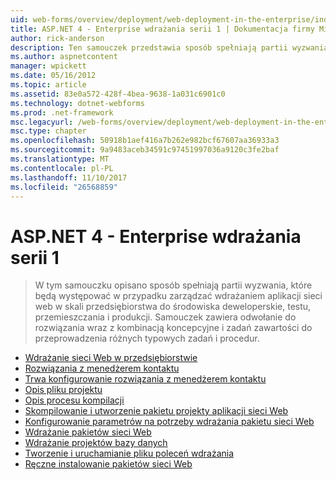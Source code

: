 ```yaml
---
uid: web-forms/overview/deployment/web-deployment-in-the-enterprise/index
title: ASP.NET 4 - Enterprise wdrażania serii 1 | Dokumentacja firmy Microsoft
author: rick-anderson
description: Ten samouczek przedstawia sposób spełniają partii wyzwania, które będą występować w przypadku zarządzać wdrażaniem aplikacji sieci web skali przedsiębiorstwa developmen...
ms.author: aspnetcontent
manager: wpickett
ms.date: 05/16/2012
ms.topic: article
ms.assetid: 83e0a572-428f-4bea-9638-1a031c6901c0
ms.technology: dotnet-webforms
ms.prod: .net-framework
msc.legacyurl: /web-forms/overview/deployment/web-deployment-in-the-enterprise
msc.type: chapter
ms.openlocfilehash: 50918b1aef416a7b262e982bcf67607aa36933a3
ms.sourcegitcommit: 9a9483aceb34591c97451997036a9120c3fe2baf
ms.translationtype: MT
ms.contentlocale: pl-PL
ms.lasthandoff: 11/10/2017
ms.locfileid: "26568859"
---
```

<a name="aspnet-4---enterprise-deployment-series-1"></a>ASP.NET 4 - Enterprise wdrażania serii 1
====================
> W tym samouczku opisano sposób spełniają partii wyzwania, które będą występować w przypadku zarządzać wdrażaniem aplikacji sieci web w skali przedsiębiorstwa do środowiska deweloperskie, testu, przemieszczania i produkcji. Samouczek zawiera odwołanie do rozwiązania wraz z kombinacją koncepcyjne i zadań zawartości do przeprowadzenia różnych typowych zadań i procedur.


- [Wdrażanie sieci Web w przedsiębiorstwie](web-deployment-in-the-enterprise.md)
- [Rozwiązania z menedżerem kontaktu](the-contact-manager-solution.md)
- [Trwa konfigurowanie rozwiązania z menedżerem kontaktu](setting-up-the-contact-manager-solution.md)
- [Opis pliku projektu](understanding-the-project-file.md)
- [Opis procesu kompilacji](understanding-the-build-process.md)
- [Skompilowanie i utworzenie pakietu projekty aplikacji sieci Web](building-and-packaging-web-application-projects.md)
- [Konfigurowanie parametrów na potrzeby wdrażania pakietu sieci Web](configuring-parameters-for-web-package-deployment.md)
- [Wdrażanie pakietów sieci Web](deploying-web-packages.md)
- [Wdrażanie projektów bazy danych](deploying-database-projects.md)
- [Tworzenie i uruchamianie pliku poleceń wdrażania](creating-and-running-a-deployment-command-file.md)
- [Ręczne instalowanie pakietów sieci Web](manually-installing-web-packages.md)
